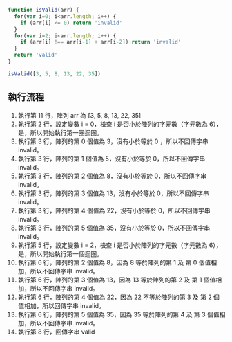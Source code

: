 ``` js
function isValid(arr) {
  for(var i=0; i<arr.length; i++) {
    if (arr[i] <= 0) return 'invalid'
  }
  for(var i=2; i<arr.length; i++) {
    if (arr[i] !== arr[i-1] + arr[i-2]) return 'invalid'
  }
  return 'valid'
}

isValid([3, 5, 8, 13, 22, 35])
```

## 執行流程

1. 執行第 11 行，陣列 arr 為 [3, 5, 8, 13, 22, 35]
2. 執行第 2 行，設定變數 i = 0，檢查 i 是否小於陣列的字元數（字元數為 6），是，所以開始執行第一圈迴圈。
3. 執行第 3 行，陣列的第 0 個值為 3，沒有小於等於 0 ，所以不回傳字串 invalid。
4. 執行第 3 行，陣列的第 1 個值為 5，沒有小於等於 0，所以不回傳字串 invalid。
5. 執行第 3 行，陣列的第 2 個值為 8，沒有小於等於 0，所以不回傳字串 invalid。
6. 執行第 3 行，陣列的第 3 個值為 13，沒有小於等於 0，所以不回傳字串 invalid。
7. 執行第 3 行，陣列的第 4 個值為 22，沒有小於等於 0，所以不回傳字串 invalid。
8. 執行第 3 行，陣列的第 5 個值為 35，沒有小於等於 0，所以不回傳字串 invalid。
4. 執行第 5 行，設定變數 i = 2，檢查 i 是否小於陣列的字元數（字元數為 6），是，所以開始執行第一個迴圈。
5. 執行第 6 行，陣列的第 2 個值為 8，因為 8 等於陣列的第 1 及 第 0 個值相加，所以不回傳字串 invalid。
6. 執行第 6 行，陣列的第 3 個值為 13，因為 13 等於陣列的第 2 及 第 1 個值相加，所以不回傳字串 invalid。
7. 執行第 6 行，陣列的第 4 個值為 22，因為 22 不等於陣列的第 3 及 第 2 個值相加，所以回傳字串 invalid。
8. 執行第 6 行，陣列的第 5 個值為 35，因為 35 等於陣列的第 4 及 第 3 個值相加，所以不回傳字串 invalid。
6. 執行第 8 行，回傳字串 valid